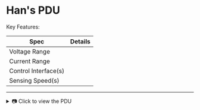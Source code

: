 # Han's PDU

Key Features:

| Spec         | Details                              |
|------------------|--------------------------------------|
| Voltage Range              |           |
| Current Range              |           |
| Control Interface(s)       |           |
| Sensing Speed(s)           |           |

---
<details>
  <summary>📷 Click to view the PDU</summary>

  ![ODrive](./figures/HANPowerBoard.png)

</details>